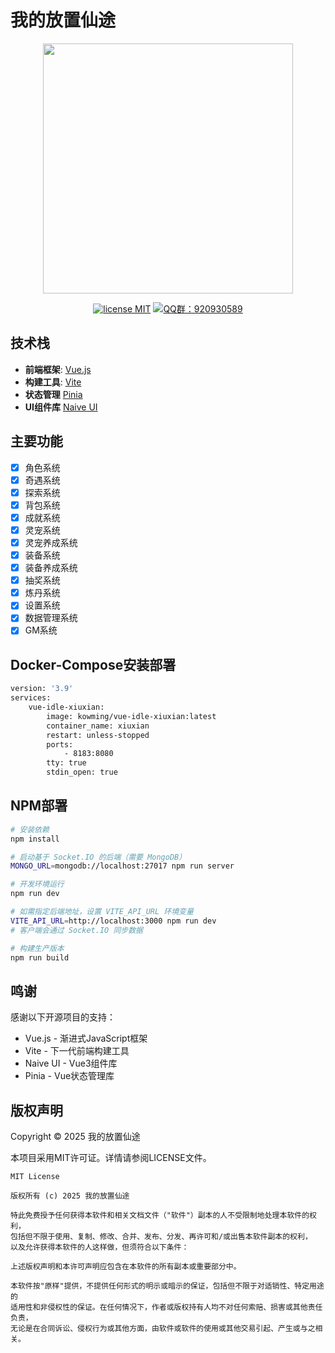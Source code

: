 # 我的放置仙途
<p align="center">
    <img src="https://i0.hdslb.com/bfs/article/c5bd547efa79470ccaab206c22b694c48941412.png" width="400">
</p>
<p align="center">
    <a href="https://opensource.org/licenses/MIT"><img src="https://img.shields.io/badge/license-MIT-blue" alt="license MIT"></a>
    <a href="https://qm.qq.com/q/iifNs5qukg"><img src="https://img.shields.io/badge/QQ%E7%BE%A4-920930589-green" alt="QQ群：920930589"></a>
</p>

## 技术栈

- **前端框架**: [Vue.js](https://cn.vuejs.org)
- **构建工具**: [Vite](https://cn.vite.dev)
- **状态管理** [Pinia](https://pinia.vuejs.org/zh)
- **UI组件库** [Naive UI](https://www.naiveui.com/zh-CN)

## 主要功能
- [x] 角色系统
- [x] 奇遇系统
- [x] 探索系统
- [x] 背包系统
- [x] 成就系统
- [x] 灵宠系统
- [x] 灵宠养成系统
- [x] 装备系统
- [x] 装备养成系统
- [x] 抽奖系统
- [x] 炼丹系统 
- [x] 设置系统
- [x] 数据管理系统
- [x] GM系统

## Docker-Compose安装部署
```bash
version: '3.9'
services:
    vue-idle-xiuxian:
        image: kowming/vue-idle-xiuxian:latest
        container_name: xiuxian
        restart: unless-stopped
        ports:
            - 8183:8080
        tty: true
        stdin_open: true
```

## NPM部署
```bash
# 安装依赖
npm install

# 启动基于 Socket.IO 的后端（需要 MongoDB）
MONGO_URL=mongodb://localhost:27017 npm run server

# 开发环境运行
npm run dev

# 如需指定后端地址，设置 VITE_API_URL 环境变量
VITE_API_URL=http://localhost:3000 npm run dev
# 客户端会通过 Socket.IO 同步数据

# 构建生产版本
npm run build
```

## 鸣谢

感谢以下开源项目的支持：

- Vue.js - 渐进式JavaScript框架
- Vite - 下一代前端构建工具
- Naive UI - Vue3组件库
- Pinia - Vue状态管理库

## 版权声明

Copyright © 2025 我的放置仙途

本项目采用MIT许可证。详情请参阅LICENSE文件。

```
MIT License

版权所有 (c) 2025 我的放置仙途

特此免费授予任何获得本软件和相关文档文件（"软件"）副本的人不受限制地处理本软件的权利，
包括但不限于使用、复制、修改、合并、发布、分发、再许可和/或出售本软件副本的权利，
以及允许获得本软件的人这样做，但须符合以下条件：

上述版权声明和本许可声明应包含在本软件的所有副本或重要部分中。

本软件按"原样"提供，不提供任何形式的明示或暗示的保证，包括但不限于对适销性、特定用途的
适用性和非侵权性的保证。在任何情况下，作者或版权持有人均不对任何索赔、损害或其他责任负责，
无论是在合同诉讼、侵权行为或其他方面，由软件或软件的使用或其他交易引起、产生或与之相关。
```

